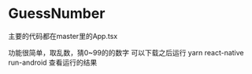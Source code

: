# GuessNumber
主要的代码都在master里的App.tsx

功能很简单，取乱数，猜0~99的的数字
可以下载之后运行 yarn react-native run-android 查看运行的结果
